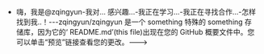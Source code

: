 - 嗨，我是@zqingyun-我对... 感兴趣...-我正在学习...-我正在寻找合作...-怎样找到我..！---zqingyun/zqingyun 是一个 something 特殊的 something 存储库，因为它的‘ README.md’(this file)出现在您的 GitHub 概要文件中。您可以单击“预览”链接查看您的更改。--->
